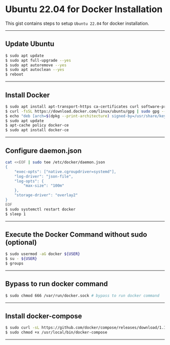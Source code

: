 # Ubuntu 22.04 for Docker Installation

This gist contains steps to setup `Ubuntu 22.04` for docker installation.

----------------------------------------------------------------------------------------------------

## Update Ubuntu

```sh
$ sudo apt update
$ sudo apt full-upgrade --yes
$ sudo apt autoremove --yes
$ sudo apt autoclean --yes
$ reboot
```
----------------------------------------------------------------------------------------------------

## Install Docker

```sh
$ sudo apt install apt-transport-https ca-certificates curl software-properties-common
$ curl -fsSL https://download.docker.com/linux/ubuntu/gpg | sudo gpg --dearmor -o /usr/share/keyrings/docker-archive-keyring.gpg
$ echo "deb [arch=$(dpkg --print-architecture) signed-by=/usr/share/keyrings/docker-archive-keyring.gpg] https://download.docker.com/linux/ubuntu $(lsb_release -cs) stable" | sudo tee /etc/apt/sources.list.d/docker.list > /dev/null
$ sudo apt update
$ apt-cache policy docker-ce
$ sudo apt install docker-ce
```
----------------------------------------------------------------------------------------------------

## Configure daemon.json

```sh
cat <<EOF | sudo tee /etc/docker/daemon.json
{
    "exec-opts": ["native.cgroupdriver=systemd"],
    "log-driver": "json-file",
    "log-opts": {
        "max-size": "100m"
    },
    "storage-driver": "overlay2"
}
EOF
$ sudo systemctl restart docker
$ sleep 1
```
----------------------------------------------------------------------------------------------------

## Execute the Docker Command without sudo (optional)

```sh
$ sudo usermod -aG docker ${USER}
$ su - ${USER}
$ groups
```
----------------------------------------------------------------------------------------------------

## Bypass to run docker command

```sh
$ sudo chmod 666 /var/run/docker.sock # bypass to run docker command
```
----------------------------------------------------------------------------------------------------

## Install docker-compose

```sh
$ sudo curl -sL https://github.com/docker/compose/releases/download/1.18.0/docker-compose-`uname -s`-`uname -m` -o /usr/local/bin/docker-compose
$ sudo chmod +x /usr/local/bin/docker-compose
```
----------------------------------------------------------------------------------------------------

